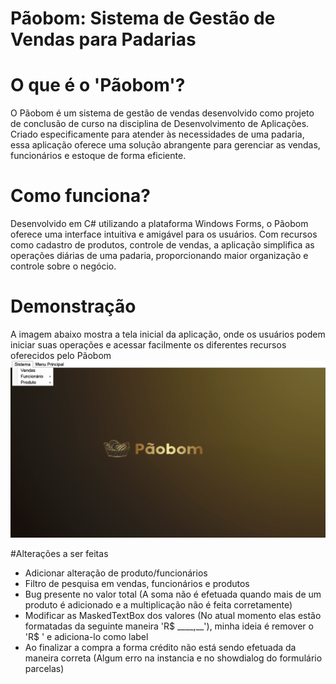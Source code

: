 # Pãobom: Sistema de Gestão de Vendas para Padarias

# O que é o 'Pãobom'?
O Pãobom é um sistema de gestão de vendas desenvolvido como projeto de conclusão de curso na disciplina de Desenvolvimento de Aplicações. Criado especificamente para atender às necessidades de uma padaria, essa aplicação oferece uma solução abrangente para gerenciar as vendas, funcionários e estoque de forma eficiente.

# Como funciona?
Desenvolvido em C# utilizando a plataforma Windows Forms, o Pãobom oferece uma interface intuitiva e amigável para os usuários. Com recursos como cadastro de produtos, controle de vendas, a aplicação simplifica as operações diárias de uma padaria, proporcionando maior organização e controle sobre o negócio.


  
# Demonstração
A imagem abaixo mostra a tela inicial da aplicação, onde os usuários podem iniciar suas operações e acessar facilmente os diferentes recursos oferecidos pelo Pãobom
![Inicío da aplicação](./Paobom/img/gitFormStart.png)


#Alterações a ser feitas
- Adicionar alteração de produto/funcionários
- Filtro de pesquisa em vendas, funcionários e produtos
- Bug presente no valor total (A soma não é efetuada quando mais de um produto é adicionado e a multiplicação não é feita corretamente)
- Modificar as MaskedTextBox dos valores (No atual momento elas estão formatadas da seguinte maneira 'R$  ____,__'), minha ideia é remover o 'R$ ' e adiciona-lo como label
- Ao finalizar a compra a forma crédito não está sendo efetuada da maneira correta (Algum erro na instancia e no showdialog do formulário parcelas)
